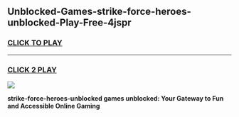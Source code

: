 
## Unblocked-Games-strike-force-heroes-unblocked-Play-Free-4jspr
<h3>
<a href="https://premium76.site?title=strike-force-heroes-unblocked&ref=18A">CLICK TO PLAY</a></h3>
<hr>

<h3>
<a href="https://premium76.site?title=strike-force-heroes-unblocked&ref=18A">CLICK 2 PLAY</a>
  
</h3>

<a href="https://premium76.site?title=strike-force-heroes-unblocked&ref=18A"><img src="https://clearcache.store/games.png"></a>


**strike-force-heroes-unblocked games unblocked: Your Gateway to Fun and Accessible Online Gaming**
